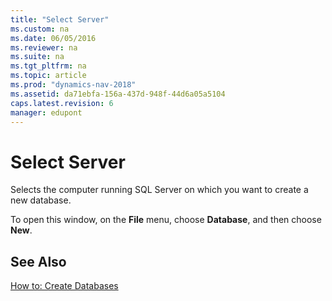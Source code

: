 ```yaml
---
title: "Select Server"
ms.custom: na
ms.date: 06/05/2016
ms.reviewer: na
ms.suite: na
ms.tgt_pltfrm: na
ms.topic: article
ms.prod: "dynamics-nav-2018"
ms.assetid: da71ebfa-156a-437d-948f-44d6a05a5104
caps.latest.revision: 6
manager: edupont
---
```

# Select Server
Selects the computer running SQL Server on which you want to create a new database.  

 To open this window, on the **File** menu, choose **Database**, and then choose **New**.  

## See Also  
 [How to: Create Databases](../How-to--Create-Databases.md)
